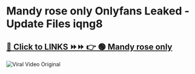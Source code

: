 
 # Mandy rose only Onlyfans Leaked - Update Files iqng8

## <h2><a href="https://clipsfans.com/Mandy_rose_only&ref=git">🔗 Click to LINKS ⏩⏩ 👉 🟢 Mandy rose only </a></h2>

<a href="https://clipsfans.com/Mandy_rose_only&ref=git" rel="nofollow" data-target="animated-image.originalLink"><img src="https://i.ibb.co.com/xMMVF88/686577567.gif" alt="Viral Video Original" style="max-width: 100%; display: inline-block;" data-target="animated-image.originalImage"></a>

